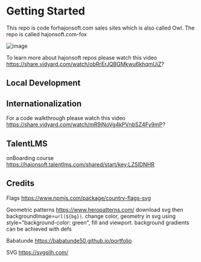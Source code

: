 # Getting Started

This repo is code forhajonsoft.com sales sites which is also called Owl. The repo is called hajonsoft.com-fox

![image](https://user-images.githubusercontent.com/9623964/118429025-987a7580-b685-11eb-9c23-87ae253455ae.png)

To learn more about hajonsoft repos please watch this video https://share.vidyard.com/watch/obRrErJQBGMkwu6khqmUiZ?

## Local Development


## Internationalization

For a code walkthrough please watch this video https://share.vidyard.com/watch/mR9jNoVg4kPVnbSZ4Fy9mP? 


## TalentLMS

onBoarding course https://hajonsoft.talentlms.com/shared/start/key:LZSIDNHR

## Credits

Flags https://www.npmjs.com/package/country-flags-svg

Geometric patterns https://www.heropatterns.com/  download svg then backgroundImage=`url(${bg})`. change color, geometry in svg using style="background-color: green", fill and viewport. background gradients can be achieved with defs

Babatunde https://babatunde50.github.io/portfolio

SVG https://svgsilh.com/
